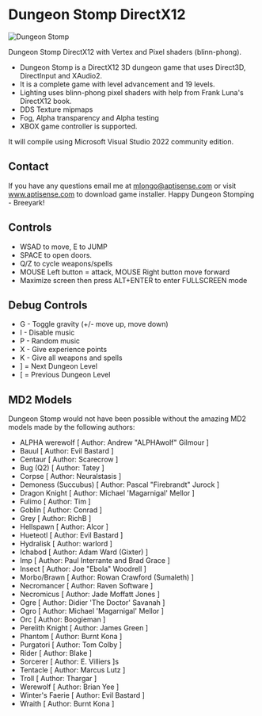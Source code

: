 # Dungeon Stomp DirectX12

![Dungeon Stomp](../main/Textures/screenshot.jpg)

Dungeon Stomp DirectX12 with Vertex and Pixel shaders (blinn-phong).

* Dungeon Stomp is a DirectX12 3D dungeon game that uses Direct3D, DirectInput and XAudio2.
* It is a complete game with level advancement and 19 levels.
* Lighting uses blinn-phong pixel shaders with help from Frank Luna's DirectX12 book.
* DDS Texture mipmaps
* Fog, Alpha transparency and Alpha testing
* XBOX game controller is supported.

It will compile using Microsoft Visual Studio 2022 community edition.

## Contact
If you have any questions email me at mlongo@aptisense.com or visit www.aptisense.com to download game installer.
Happy Dungeon Stomping - Breeyark!

## Controls

* WSAD to move, E to JUMP
* SPACE to open doors.
* Q/Z to cycle weapons/spells
* MOUSE Left button = attack, MOUSE Right button move forward
* Maximize screen then press ALT+ENTER to enter FULLSCREEN mode

## Debug Controls

* G - Toggle gravity (+/- move up, move down)
* I - Disable music
* P - Random music
* X - Give experience points
* K - Give all weapons and spells
* ] = Next Dungeon Level
* [ = Previous Dungeon Level

## MD2 Models
Dungeon Stomp would not have been possible without the amazing MD2 models made by the following authors:

* ALPHA werewolf [ Author: Andrew "ALPHAwolf" Gilmour ]
* Bauul [ Author: Evil Bastard ]
* Centaur [ Author: Scarecrow ]
* Bug (Q2) [ Author: Tatey ]
* Corpse [ Author: Neuralstasis ]
* Demoness (Succubus) [ Author: Pascal "Firebrandt" Jurock ]
* Dragon Knight [ Author: Michael 'Magarnigal' Mellor ]
* Fulimo [ Author: Tim ]
* Goblin [ Author: Conrad ]
* Grey [ Author: RichB ]
* Hellspawn [ Author: Alcor ]
* Hueteotl [ Author: Evil Bastard ]
* Hydralisk [ Author: warlord ]
* Ichabod [ Author: Adam Ward (Gixter) ]
* Imp [ Author: Paul Interrante and Brad Grace ]
* Insect [ Author: Joe "Ebola" Woodrell ]
* Morbo/Brawn [ Author: Rowan Crawford (Sumaleth) ]
* Necromancer [ Author: Raven Software ]
* Necromicus [ Author: Jade Moffatt Jones ]
* Ogre [ Author: Didier 'The Doctor' Savanah ]
* Ogro [ Author: Michael 'Magarnigal' Mellor ]
* Orc [ Author: Boogieman ]
* Perelith Knight [ Author: James Green ]
* Phantom [ Author: Burnt Kona ]
* Purgatori [ Author: Tom Colby ]
* Rider [ Author: Blake ]
* Sorcerer [ Author: E. Villiers ]s
* Tentacle [ Author: Marcus Lutz ]
* Troll [ Author: Thargar ]
* Werewolf [ Author: Brian Yee ]
* Winter's Faerie [ Author: Evil Bastard ]
* Wraith [ Author: Burnt Kona ]
